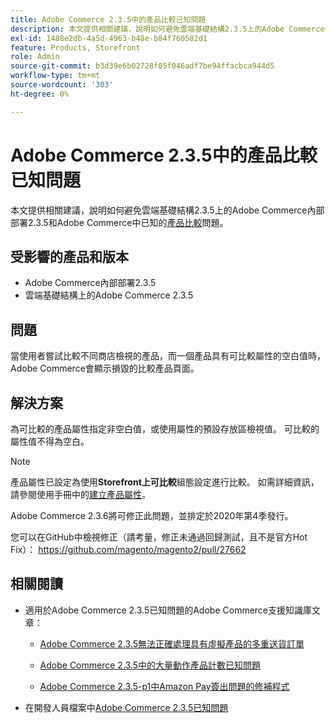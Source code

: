 ```yaml
---
title: Adobe Commerce 2.3.5中的產品比較已知問題
description: 本文提供相關建議，說明如何避免雲端基礎結構2.3.5上的Adobe Commerce內部部署2.3.5和Adobe Commerce中的已知[產品比較](https://experienceleague.adobe.com/en/docs/commerce-admin/stores-sales/shopper-tools/product-compare)問題。
exl-id: 1488e2db-4a5d-4963-b48e-b84f760582d1
feature: Products, Storefront
role: Admin
source-git-commit: b3d39e6b02728f05f046adf7be94ffacbca944d5
workflow-type: tm+mt
source-wordcount: '303'
ht-degree: 0%

---
```


# Adobe Commerce 2.3.5中的產品比較已知問題

本文提供相關建議，說明如何避免雲端基礎結構2.3.5上的Adobe Commerce內部部署2.3.5和Adobe Commerce中已知的[產品比較](https://experienceleague.adobe.com/en/docs/commerce-admin/stores-sales/shopper-tools/product-compare)問題。

## 受影響的產品和版本

* Adobe Commerce內部部署2.3.5
* 雲端基礎結構上的Adobe Commerce 2.3.5

## 問題

當使用者嘗試比較不同商店檢視的產品，而一個產品具有可比較屬性的空白值時，Adobe Commerce會顯示損毀的比較產品頁面。

## 解決方案

為可比較的產品屬性指定非空白值，或使用屬性的預設存放區檢視值。 可比較的屬性值不得為空白。

>[!NOTE]
>
>產品屬性已設定為使用&#x200B;**Storefront上可比較**&#x200B;組態設定進行比較。 如需詳細資訊，請參閱使用手冊中的[建立產品屬性](https://experienceleague.adobe.com/en/docs/commerce-admin/catalog/product-attributes/create/attribute-product-create#step-4-describe-the-storefront-properties)。

Adobe Commerce 2.3.6將可修正此問題，並排定於2020年第4季發行。

您可以在GitHub中檢視修正（請考量，修正未通過回歸測試，且不是官方Hot Fix）： <https://github.com/magento/magento2/pull/27662>

## 相關閱讀

<ul><li>適用於Adobe Commerce 2.3.5已知問題的Adobe Commerce支援知識庫文章：<ul>
<li>
<p title="Adobe Commerce 2.3.5無法正確處理具有虛擬產品的多重送貨訂單"><a href="/help/troubleshooting/miscellaneous/magento-2-3-5-known-issue-virtual-product-multi-ship-orders.md">Adobe Commerce 2.3.5無法正確處理具有虛擬產品的多重送貨訂單</a></p>
</li>
<li><a href="/help/troubleshooting/miscellaneous/bulk-action-product-count-known-issue-in-magento-2-3-5.md">Adobe Commerce 2.3.5中的大量動作產品計數已知問題</a></li>
<li>
<p title="Adobe Commerce 2.3.5-p1中Amazon Pay簽出問題的修補程式"><a href="/help/troubleshooting/payments/patch-for-amazon-pay-checkout-issue-in-magento-2-3-5-p1.md">Adobe Commerce 2.3.5-p1中Amazon Pay簽出問題的修補程式</a></p>
</li>
</ul>
</li><li>在開發人員檔案中<a href="https://commerce-docs.github.io/devdocs-archive/2.3/guides/v2.3/release-notes/release-notes-2-3-5-commerce.html#known-issues">Adobe Commerce 2.3.5已知問題</a></li></ul>
